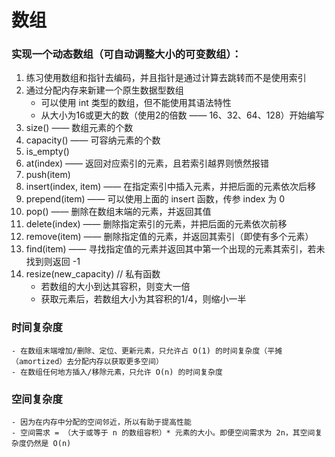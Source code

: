 # 数组
### 实现一个动态数组（可自动调整大小的可变数组）：
 1. 练习使用数组和指针去编码，并且指针是通过计算去跳转而不是使用索引
 2. 通过分配内存来新建一个原生数据型数组
      - 可以使用 int 类型的数组，但不能使用其语法特性
      - 从大小为16或更大的数（使用2的倍数 —— 16、32、64、128）开始编写
 3. size() —— 数组元素的个数
 4. capacity() —— 可容纳元素的个数
 5. is_empty()
 6. at(index) —— 返回对应索引的元素，且若索引越界则愤然报错
 7. push(item)
 8. insert(index, item) —— 在指定索引中插入元素，并把后面的元素依次后移
 9. prepend(item) —— 可以使用上面的 insert 函数，传参 index 为 0
 10. pop() —— 删除在数组末端的元素，并返回其值
 11. delete(index) —— 删除指定索引的元素，并把后面的元素依次前移
 12. remove(item) —— 删除指定值的元素，并返回其索引（即使有多个元素）
 13. find(item) —— 寻找指定值的元素并返回其中第一个出现的元素其索引，若未找到则返回 -1
 14. resize(new_capacity) // 私有函数
       - 若数组的大小到达其容积，则变大一倍
       - 获取元素后，若数组大小为其容积的1/4，则缩小一半
 ### 时间复杂度
    - 在数组末端增加/删除、定位、更新元素，只允许占 O(1) 的时间复杂度（平摊（amortized）去分配内存以获取更多空间）
    - 在数组任何地方插入/移除元素，只允许 O(n) 的时间复杂度
 ### 空间复杂度
    - 因为在内存中分配的空间邻近，所以有助于提高性能
    - 空间需求 = （大于或等于 n 的数组容积）* 元素的大小。即便空间需求为 2n，其空间复杂度仍然是 O(n)